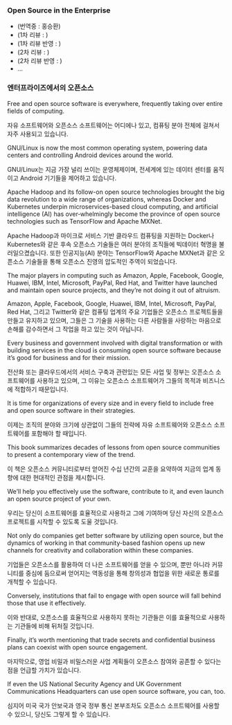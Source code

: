 ﻿### Open Source in the Enterprise

* (번역중 : 홍승환)
* (1차 리뷰 : )
* (1차 리뷰 반영 : )
* (2차 리뷰 : )
* (2차 리뷰 반영 : )
* ...

### 엔터프라이즈에서의 오픈소스

Free and open source software is everywhere, frequently taking over entire fields of computing. 

자유 소프트웨어와 오픈소스 소프트웨어는 어디에나 있고, 컴퓨팅 분야 전체에 걸쳐서 자주 사용되고 있습니다.

GNU/Linux is now the most common operating system, powering data centers and controlling Android devices around the world.

GNU/Linux는 지금 가장 널리 쓰이는 운영체제이며, 전세계에 있는 데이터 센터를 움직이고 Android 기기들을 제어하고 있습니다.

Apache Hadoop and its follow-on open source technologies brought the big data revolution to a wide range of organizations, whereas Docker and Kubernetes underpin microservices-based cloud computing, and artificial intelligence (AI) has over‐whelmingly become the province of open source technologies such as TensorFlow and Apache MXNet.

Apache Hadoop과 마이크로 서비스 기반 클라우드 컴퓨팅을 지원하는 Docker나 Kubernetes와 같은 후속 오픈소스 기술들은 여러 분야의 조직들에 빅데이터 혁명을 불러일으켰습니다. 또한 인공지능(AI) 분야는 TensorFlow와 Apache MXNet과 같은 오픈소스 기술들을 통해 오픈소스 진영의 압도적인 주역이 되었습니다.

The major players in computing such as Amazon, Apple, Facebook, Google, Huawei, IBM, Intel, Microsoft, PayPal, Red Hat, and Twitter have launched and maintain open source projects, and they’re not doing it out of altruism. 

Amazon, Apple, Facebook, Google, Huawei, IBM, Intel, Microsoft, PayPal, Red Hat, 그리고 Twitter와 같은 컴퓨팅 업계의 주요 기업들은 오픈소스 프로젝트들을 만들고 유지하고 있으며, 그들은 그 기술을 사용하는 다른 사람들을 사랑하는 마음으로 손해를 감수하면서 그 작업을 하고 있는 것이 아닙니다.

Every business and government involved with digital transformation or with building services in the cloud is consuming open source software because it’s good for business and for their mission.

전산화 또는 클라우드에서의 서비스 구축과 관련있는 모든 사업 및 정부는 오픈소스 소프트웨어를 사용하고 있으며, 그 이유는 오픈소스 소프트웨어가 그들의 목적과 비즈니스에 적합하기 때문입니다.

It is time for organizations of every size and in every field to include free and open source software in their strategies.

이제는 조직의 분야와 크기에 상관없이 그들의 전략에 자유 소프트웨어와 오픈소스 소프트웨어를 포함해야 할 때입니다.

This book summarizes decades of lessons from open source communities to present a contemporary view of the trend.

이 책은 오픈소스 커뮤니티로부터 얻어진 수십 년간의 교훈을 요약하여 지금의 업계 동향에 대한 현대적인 관점을 제시합니다.

We’ll help you effectively use the software, contribute to it, and even launch an open source project of your own.

우리는 당신이 소프트웨어를 효율적으로 사용하고 그에 기여하며 당신 자신의 오픈소스 프로젝트를 시작할 수 있도록 도울 것입니다.

Not only do companies get better software by utilizing open source, but the dynamics of working in that community-based fashion opens up new channels for creativity and collaboration within these companies.

기업들은 오픈소스를 활용하여 더 나은 소프트웨어를 얻을 수 있으며, 뿐만 아니라 커뮤니티를 중심에 둠으로써 얻어지는 역동성을 통해 창의성과 협업을 위한 새로운 통로를 개척할 수 있습니다.

Conversely, institutions that fail to engage with open source will fall behind those that use it effectively.

이와 반대로, 오픈소스를 효율적으로 사용하지 못하는 기관들은 이를 효율적으로 사용하는 기관들에 비해 뒤처질 것입니다.

Finally, it’s worth mentioning that trade secrets and confidential business plans can coexist with open source engagement. 

마지막으로, 영업 비밀과 비밀스러운 사업 계획들이 오픈소스 참여와 공존할 수 있다는 점을 언급할 가치가 있습니다.

If even the US National Security Agency and UK Government Communications Headquarters can use open source software, you can, too.

심지어 미국 국가 안보국과 영국 정부 통신 본부조차도 오픈소스 소프트웨어를 사용할 수 있으니, 당신도 그렇게 할 수 있습니다.